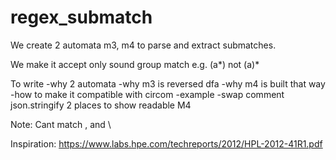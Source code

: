 # regex_submatch

We create 2 automata m3, m4 to parse and extract submatches.

We make it accept only sound group match e.g. (a*) not (a)*

To write
-why 2 automata
-why m3 is reversed dfa
-why m4 is built that way
-how to make it compatible with circom
-example
-swap comment json.stringify 2 places to show readable M4

Note: Cant match , and \

Inspiration: https://www.labs.hpe.com/techreports/2012/HPL-2012-41R1.pdf
